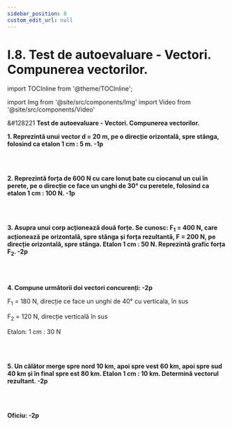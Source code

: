 ```yaml
---
sidebar_position: 8
custom_edit_url: null
---
```


# I.8. Test de autoevaluare - Vectori. Compunerea vectorilor.


import TOCInline from '@theme/TOCInline';

<TOCInline toc={toc} />



import Img from '@site/src/components/Img'
import Video from '@site/src/components/Video'


<div class="alert alert--warning" role="alert">

&#128221 **Test de autoevaluare - Vectori. Compunerea vectorilor.**


**1. Reprezintă unui vector d = 20 m, pe o direcție orizontală, spre stânga, folosind ca etalon 1 cm : 5 m. -1p**

<br></br>

**2. Reprezintă forța de 600 N cu care Ionuț bate cu ciocanul un cui în perete, pe o direcție ce face un unghi de 30° cu peretele, folosind ca etalon 1 cm : 100 N. -1p**

<br></br>

**3. Asupra unui corp acționează două forțe. Se cunosc: F<sub>1</sub> = 400 N, care acționează pe orizontală, spre stânga și forța rezultantă, F = 200 N, pe direcție orizontală, spre stânga. Etalon 1 cm : 50 N. Reprezintă grafic forța F<sub>2</sub>. -2p**

<br></br>

**4. Compune următorii doi vectori concurenți: -2p**

F<sub>1</sub> = 180 N, direcție ce face un unghi de 40° cu verticala, în sus

F<sub>2</sub> = 120 N, direcție verticală în sus

Etalon: 
1 cm : 30 N

<br></br>


**5. Un călător merge spre nord 10 km, apoi spre vest 60 km, apoi spre sud 40 km și în final spre est 80 km. Etalon 1 cm : 10 km. Determină vectorul rezultant. -2p**

<br></br>


**Oficiu: -2p**






</div>




